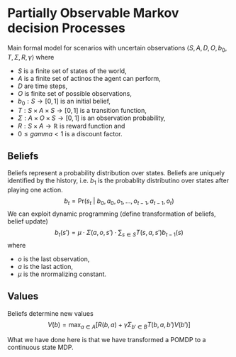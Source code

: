 # Partially Observable Markov decision Processes

Main formal model for scenarios with uncertain observations $\langle S, A, D, O, b_0, T, \Sigma, R, \gamma \rangle$ where

* $S$ is a finite set of states of the world,
* $A$ is a finite set of actinos the agent can perform,
* $D$ are time steps,
* $O$ is finite set of possible observations,
* $b_0: S \to [0, 1]$ is an initial belief,
* $T: S \times A \times S \to [0, 1]$ is a transition function,
* $\Sigma: A \times O \times S \to [0, 1]$ is an observation probability,
* $R: S \times A \to \mathbb{R}$ is reward function and
* $0 \leq gamma < 1$ is a discount factor.

## Beliefs

Beliefs represent a probability distribution over states. Beliefs are uniquely identified by the history, i.e. $b_1$ is the probablity distributino over states after playing one action.
$$b_t = \mathrm{Pr}(s_t \ | \ b_0, a_0, o_1, \dots, o_{t-1}, a_{t-1}, o_t)$$
We can exploit dynamic programming (define transformation of beliefs, belief update)
$$b_t(s') = \mu \cdot \Sigma(a, o, s') \cdot \sum_{s \in S} T(s, a, s') b_{t-1}(s)$$
where

* $o$ is the last observation,
* $a$ is the last action,
* $\mu$ is the nrormalizing constant.

## Values

Beliefs determine new values
$$V(b) = \max_{a \in A} \left[R(b, a) + \gamma \Sigma_{b' \in B} T(b, a, b') V(b')\right]$$

What we have done here is that we have transformed a POMDP to a continuous state MDP.
